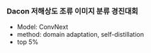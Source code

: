 ### Dacon 저해상도 조류 이미지 분류 경진대회
- Model: ConvNext
- method: domain adaptation, self-distillation
- top 5%
